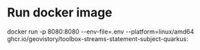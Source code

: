 # Run docker image

docker run -p 8080:8080 --env-file=.env --platform=linux/amd64 ghcr.io/geovistory/toolbox-streams-statement-subject-quarkus:<VERSION> 